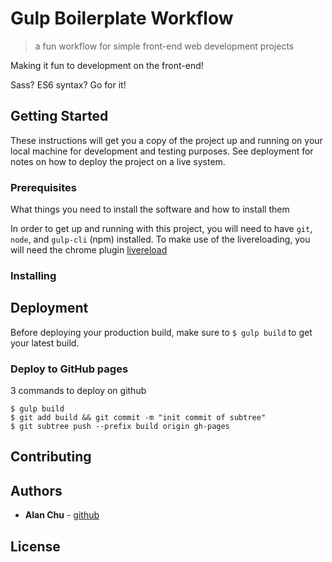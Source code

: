 # Gulp Boilerplate Workflow
> a fun workflow for simple front-end web development projects

Making it fun to development on the front-end!

Sass? ES6 syntax? Go for it!

## Getting Started

These instructions will get you a copy of the project up and running on your local machine for development and testing purposes. See deployment for notes on how to deploy the project on a live system.

### Prerequisites

What things you need to install the software and how to install them

In order to get up and running with this project, you will need to have `git`, `node`, and `gulp-cli` (npm) installed. To make use of the livereloading, you will need the chrome plugin [livereload](https://chrome.google.com/webstore/detail/livereload/jnihajbhpnppcggbcgedagnkighmdlei?hl=en)

### Installing

<!-- A step by step series of examples that tell you have to get a development env running

Say what the step will be

```
Give the example
```

And repeat

```
until finished
```

End with an example of getting some data out of the system or using it for a little demo -->

## Deployment

Before deploying your production build, make sure to `$ gulp build` to get your latest build.

### Deploy to GitHub pages

3 commands to deploy on github
```
$ gulp build
$ git add build && git commit -m "init commit of subtree"
$ git subtree push --prefix build origin gh-pages
```

## Contributing

<!-- Please read [CONTRIBUTING.md](https://gist.github.com/PurpleBooth/b24679402957c63ec426) for details on our code of conduct, and the process for submitting pull requests to us. -->

## Authors

* **Alan Chu** - [github](https://github.com/thechutrain)

## License

<!-- This project is licensed under the MIT License - see the [LICENSE.md](LICENSE.md) file for details -->
